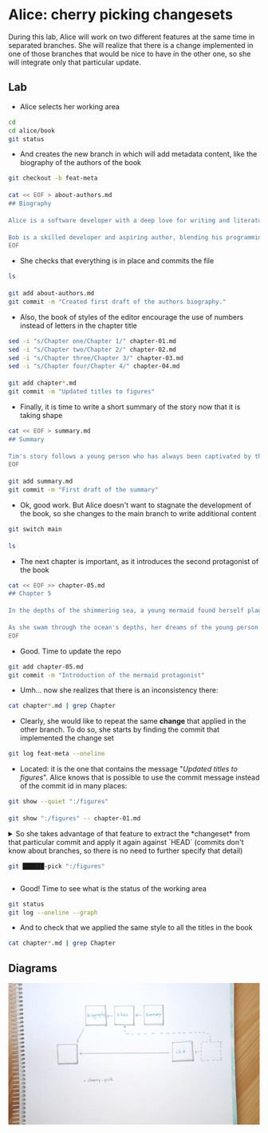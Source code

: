 # Alice: cherry picking changesets

During this lab, Alice will work on two different features at the same time in separated
branches. She will realize that there is a change implemented in one of those branches
that would be nice to have in the other one, so she will integrate only that particular
update.

## Lab

* Alice selects her working area

```bash
cd
cd alice/book
git status
```

* And creates the new branch in which will add metadata content, like the biography of the authors 
of the book

```bash
git checkout -b feat-meta

cat << EOF > about-authors.md
## Biography

Alice is a software developer with a deep love for writing and literature. When she's not immersed in coding, you can find her sailing the open waters, drawing inspiration from the vastness of the ocean for her imaginative stories that explore the fusion of technology and humanity.

Bob is a skilled developer and aspiring author, blending his programming prowess with imaginative storytelling. He finds solace in both coding and sailing, where the rhythmic waves inspire his fiction, delving into the intricate connections between technology, the human psyche, and the vast mysteries of the ocean.
EOF
```

* She checks that everything is in place and commits the file

```bash 
ls

git add about-authors.md
git commit -m "Created first draft of the authors biography."
```

* Also, the book of styles of the editor encourage the use of numbers instead of letters
in the chapter title

```bash 
sed -i "s/Chapter one/Chapter 1/" chapter-01.md 
sed -i "s/Chapter two/Chapter 2/" chapter-02.md 
sed -i "s/Chapter three/Chapter 3/" chapter-03.md 
sed -i "s/Chapter four/Chapter 4/" chapter-04.md 

git add chapter*.md
git commit -m "Updated titles to figures"
```

* Finally, it is time to write a short summary of the story now that it is taking shape

```bash 
cat << EOF > summary.md
## Summary

Tim's story follows a young person who has always been captivated by the ocean. During a fateful encounter while swimming, Tim is saved from a dangerous current by a mysterious lighthouse keeper named John. As they connect, Tim discovers John's own enigmatic experiences with the sea's secrets, leading him to question the meaning behind his haunting nightmares of malevolent mermaids. Drawn by a sense of wonder and curiosity, Tim sets out on a journey to understand the mysteries of the ocean and the potential connection he shares with it. The story explores the mystical allure of the sea, unraveling the depths of imagination and reality.
EOF

git add summary.md
git commit -m "First draft of the summary"
```

* Ok, good work. But Alice doesn't want to stagnate the development of the book, so
she changes to the main branch to write additional content

```bash
git switch main

ls
```

* The next chapter is important, as it introduces the second protagonist of the book

```bash
cat << EOF >> chapter-05.md
## Chapter 5

In the depths of the shimmering sea, a young mermaid found herself plagued by haunting dreams of a young person. In her slumber, vivid visions of him swimming above the waves filled her mind. She marveled at his interaction with the ocean, wondering why he seemed so drawn to its vast expanse.

As she swam through the ocean's depths, her dreams of the young person became a guiding light, urging her toward a future that held both wonder and uncertainty. She embraced the journey, ready to discover the true meaning behind their shared dreams.
EOF
```

* Good. Time to update the repo

```bash
git add chapter-05.md
git commit -m "Introduction of the mermaid protagonist"
```

* Umh... now she realizes that there is an inconsistency there:

```bash
cat chapter*.md | grep Chapter
```

* Clearly, she would like to repeat the same **change** that applied in the other branch. To
do so, she starts by finding the commit that implemented the change set

```bash
git log feat-meta --oneline
```

* Located: it is the one that contains the message "*Updated titles to figures*". Alice knows
that is possible to use the commit message instead of the commit id in many places:

```bash
git show --quiet ":/figures" 

git show ":/figures" -- chapter-01.md
```

<details>
<summary>
So she takes advantage of that feature to extract the *changeset* from that particular
commit and apply it again against `HEAD` (commits don't know about branches, so there is no
need to further specify that detail)

```bash
git ██████-pick ":/figures"
```
</summary>

#### Solution

```bash
git cherry-pick ":/figures"
```
---
</details>

* Good! Time to see what is the status of the working area

```bash
git status
git log --oneline --graph
```

* And to check that we applied the same style to all the titles in the book

```bash
cat chapter*.md | grep Chapter
```

## Diagrams

![Cherry pick command diagram](images/170-cherry-picking.png)